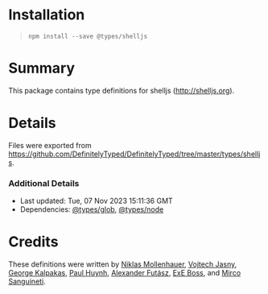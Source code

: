 # Installation
> `npm install --save @types/shelljs`

# Summary
This package contains type definitions for shelljs (http://shelljs.org).

# Details
Files were exported from https://github.com/DefinitelyTyped/DefinitelyTyped/tree/master/types/shelljs.

### Additional Details
 * Last updated: Tue, 07 Nov 2023 15:11:36 GMT
 * Dependencies: [@types/glob](https://npmjs.com/package/@types/glob), [@types/node](https://npmjs.com/package/@types/node)

# Credits
These definitions were written by [Niklas Mollenhauer](https://github.com/nikeee), [Vojtech Jasny](https://github.com/voy), [George Kalpakas](https://github.com/gkalpak), [Paul Huynh](https://github.com/pheromonez), [Alexander Futász](https://github.com/aldafu), [ExE Boss](https://github.com/ExE-Boss), and [Mirco Sanguineti](https://github.com/msanguineti).
